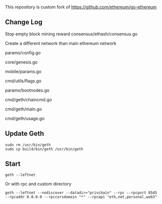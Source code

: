 This repository is custom fork of https://github.com/ethereum/go-ethereum

## Change Log

Stop empty block mining reward
consensus/ethash/consensus.go

Create a different network than main ethereum network

params/config.go

core/genesis.go

mobile/params.go

cmd/utils/flags.go

params/bootnodes.go

cmd/geth/chaincmd.go

cmd/geth/main.go

cmd/geth/usage.go

## Update Geth

    sudo rm /usr/bin/geth
    sudo cp build/bin/geth /usr/bin/geth
    
## Start

    geth --leftnet
    
Or with rpc and custom directory    
    
    geth --leftnet --nodiscover --datadir="privchain" --rpc --rpcport 8545 --rpcaddr 0.0.0.0 --rpccorsdomain "*" --rpcapi "eth,net,personal,web3"